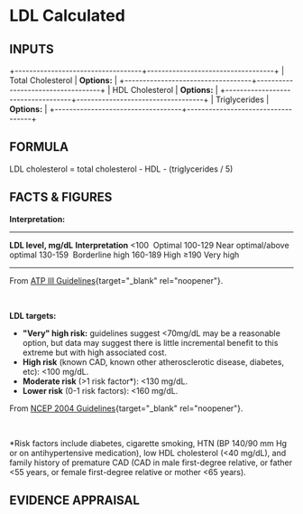 # LDL Calculated

## INPUTS

+-----------------------------------+-----------------------------------+
| Total Cholesterol                 | **Options:**                      |
+-----------------------------------+-----------------------------------+
| HDL Cholesterol                   | **Options:**                      |
+-----------------------------------+-----------------------------------+
| Triglycerides                     | **Options:**                      |
+-----------------------------------+-----------------------------------+

## FORMULA

LDL cholesterol = total cholesterol - HDL - (triglycerides / 5)

## FACTS & FIGURES

**Interpretation:**

  ---------------------- ----------------------------
  **LDL level, mg/dL**   **Interpretation**
  \<100                  Optimal
  100-129                Near optimal/above optimal
  130-159                Borderline high
  160-189                High
  ≥190                   Very high
  ---------------------- ----------------------------

From [ATP III
Guidelines](https://www.nhlbi.nih.gov/files/docs/guidelines/atglance.pdf){target="_blank"
rel="noopener"}.

 

**LDL targets:**

-   **"Very" high risk:** guidelines suggest \<70mg/dL may be a
    reasonable option, but data may suggest there is little incremental
    benefit to this extreme but with high associated cost.
-   **High risk** (known CAD, known other atherosclerotic disease,
    diabetes, etc): \<100 mg/dL.
-   **Moderate risk** (\>1 risk factor\*): \<130 mg/dL.
-   **Lower risk** (0-1 risk factors): \<160 mg/dL.

From [NCEP 2004
Guidelines](https://www.nhlbi.nih.gov/health-pro/guidelines/current/cholesterol-guidelines/quick-desk-reference-html){target="_blank"
rel="noopener"}.

 

\*Risk factors include diabetes, cigarette smoking, HTN (BP 140/90 mm Hg
or on antihypertensive medication), low HDL cholesterol (\<40
mg/dL), and family history of premature CAD (CAD in male first-degree
relative, or father \<55 years, or female first-degree relative or
mother \<65 years).

## EVIDENCE APPRAISAL
